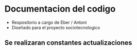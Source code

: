 # Documentacion del codigo
* Respositorio a cargo de Eber / Antoni
* Diseñado para el proyecto sociotecnologico
## Se realizaran constantes actualizaciones
